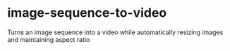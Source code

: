 # image-sequence-to-video
 Turns an image sequence into a video while automatically resizing images and maintaining aspect ratio
